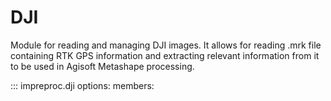 # DJI

Module for reading and managing DJI images. It allows for reading .mrk file containing RTK GPS information and extracting relevant information from it to be used in Agisoft Metashape processing.

::: impreproc.dji
    options:
      members:
